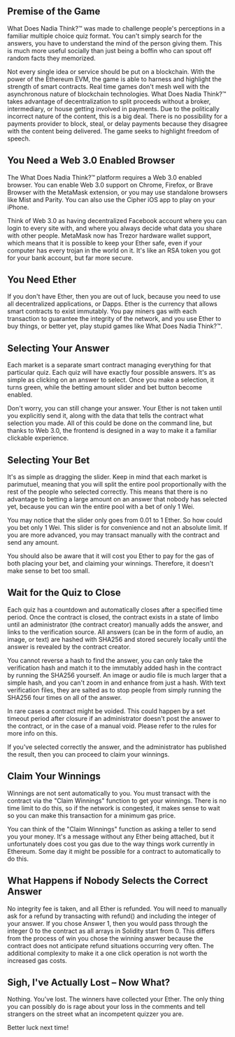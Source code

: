 ﻿## Premise of the Game

What Does Nadia Think?™ was made to challenge people's perceptions in a familiar multiple choice quiz format. You can't simply search for the answers, you have to understand the mind of the person giving them. This is much more useful socially than just being a boffin who can spout off random facts they memorized.

Not every single idea or service should be put on a blockchain. With the power of the Ethereum EVM, the game is able to harness and highlight the strength of smart contracts. Real time games don't mesh well with the asynchronous nature of blockchain technologies. What Does Nadia Think?™ takes advantage of decentralization to split proceeds without a broker, intermediary, or house getting involved in payments. Due to the politically incorrect nature of the content, this is a big deal. There is no possibility for a payments provider to block, steal, or delay payments because they disagree with the content being delivered. The game seeks to highlight freedom of speech.

## You Need a Web 3.0 Enabled Browser

The What Does Nadia Think?™ platform requires a Web 3.0 enabled browser. You can enable Web 3.0 support on Chrome, Firefox, or Brave Browser with the MetaMask extension, or you may use standalone browsers like Mist and Parity. You can also use the Cipher iOS app to play on your iPhone.  
  
Think of Web 3.0 as having decentralized Facebook account where you can login to every site with, and where you always decide what data you share with other people. MetaMask now has Trezor hardware wallet support, which means that it is possible to keep your Ether safe, even if your computer has every trojan in the world on it. It's like an RSA token you got for your bank account, but far more secure.  

## You Need Ether

If you don't have Ether, then you are out of luck, because you need to use all decentralized applications, or Dapps. Ether is the currency that allows smart contracts to exist immutably. You pay miners gas with each transaction to guarantee the integrity of the network, and you use Ether to buy things, or better yet, play stupid games like What Does Nadia Think?™.  

## Selecting Your Answer

Each market is a separate smart contract managing everything for that particular quiz. Each quiz will have exactly four possible answers. It's as simple as clicking on an answer to select. Once you make a selection, it turns green, while the betting amount slider and bet button become enabled.  
  
Don't worry, you can still change your answer. Your Ether is not taken until you explicitly send it, along with the data that tells the contract what selection you made. All of this could be done on the command line, but thanks to Web 3.0, the frontend is designed in a way to make it a familiar clickable experience.  

## Selecting Your Bet

It's as simple as dragging the slider. Keep in mind that each market is parimutuel, meaning that you will split the entire pool proportionally with the rest of the people who selected correctly. This means that there is no advantage to betting a large amount on an answer that nobody has selected yet, because you can win the entire pool with a bet of only 1 Wei.  
  
You may notice that the slider only goes from 0.01 to 1 Ether. So how could you bet only 1 Wei. This slider is for convenience and not an absolute limit. If you are more advanced, you may transact manually with the contract and send any amount.  
  
You should also be aware that it will cost you Ether to pay for the gas of both placing your bet, and claiming your winnings. Therefore, it doesn't make sense to bet too small.  

## Wait for the Quiz to Close

Each quiz has a countdown and automatically closes after a specified time period. Once the contract is closed, the contract exists in a state of limbo until an administrator (the contract creator) manually adds the answer, and links to the verification source. All answers (can be in the form of audio, an image, or text) are hashed with SHA256 and stored securely locally until the answer is revealed by the contract creator.  
  
You cannot reverse a hash to find the answer, you can only take the verification hash and match it to the immutably added hash in the contract by running the SHA256 yourself. An image or audio file is much larger that a simple hash, and you can't zoom in and enhance from just a hash. With text verification files, they are salted as to stop people from simply running the SHA256 four times on all of the answer.  
  
In rare cases a contract might be voided. This could happen by a set timeout period after closure if an administrator doesn't post the answer to the contract, or in the case of a manual void. Please refer to the rules for more info on this.  
  
If you've selected correctly the answer, and the administrator has published the result, then you can proceed to claim your winnings.

## Claim Your Winnings

Winnings are not sent automatically to you. You must transact with the contract via the "Claim Winnings" function to get your winnings. There is no time limit to do this, so if the network is congested, it makes sense to wait so you can make this transaction for a minimum gas price.  
  
You can think of the "Claim Winnings" function as asking a teller to send you your money. It's a message without any Ether being attached, but it unfortunately does cost you gas due to the way things work currently in Ethereum. Some day it might be possible for a contract to automatically to do this.

## What Happens if Nobody Selects the Correct Answer

No integrity fee is taken, and all Ether is refunded. You will need to manually ask for a refund by transacting with refund() and including the integer of your answer. If you chose Answer 1, then you would pass through the integer 0 to the contract as all arrays in Solidity start from 0. This differs from the process of win you chose the winning answer because the contract does not anticipate refund situations occurring very often. The additional complexity to make it a one click operation is not worth the increased gas costs.
  

## Sigh, I've Actually Lost – Now What?

Nothing. You've lost. The winners have collected your Ether. The only thing you can possibly do is rage about your loss in the comments and tell strangers on the street what an incompetent quizzer you are.  
  
Better luck next time!
